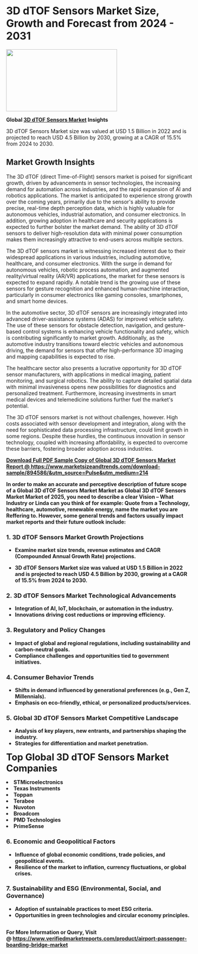 <H1>3D dTOF Sensors Market Size, Growth and Forecast from 2024 - 2031</H1><img class="aligncenter size-medium wp-image-584254" src="https://thirdeyenews.in/wp-content/uploads/2024/09/Global-Market-Research-300x168.jpeg" alt="" width="300" height="168" /><p><strong>Global&nbsp;<a href="https://www.marketsizeandtrends.com/download-sample/894586/&amp;utm_source=Pulse&amp;utm_medium=214">3D dTOF Sensors Market</a> Insights</strong></p><p>3D dTOF Sensors Market size was valued at USD 1.5 Billion in 2022 and is projected to reach USD 4.5 Billion by 2030, growing at a CAGR of 15.5% from 2024 to 2030.</p><p><h2>Market Growth Insights</h2> <p>The 3D dTOF (direct Time-of-Flight) sensors market is poised for significant growth, driven by advancements in sensor technologies, the increasing demand for automation across industries, and the rapid expansion of AI and robotics applications. The market is anticipated to experience strong growth over the coming years, primarily due to the sensor's ability to provide precise, real-time depth perception data, which is highly valuable for autonomous vehicles, industrial automation, and consumer electronics. In addition, growing adoption in healthcare and security applications is expected to further bolster the market demand. The ability of 3D dTOF sensors to deliver high-resolution data with minimal power consumption makes them increasingly attractive to end-users across multiple sectors.</p> <p><strong><a href="#"></a></strong></p> <p>The 3D dTOF sensors market is witnessing increased interest due to their widespread applications in various industries, including automotive, healthcare, and consumer electronics. With the surge in demand for autonomous vehicles, robotic process automation, and augmented reality/virtual reality (AR/VR) applications, the market for these sensors is expected to expand rapidly. A notable trend is the growing use of these sensors for gesture recognition and enhanced human-machine interaction, particularly in consumer electronics like gaming consoles, smartphones, and smart home devices.</p> <p>In the automotive sector, 3D dTOF sensors are increasingly integrated into advanced driver-assistance systems (ADAS) for improved vehicle safety. The use of these sensors for obstacle detection, navigation, and gesture-based control systems is enhancing vehicle functionality and safety, which is contributing significantly to market growth. Additionally, as the automotive industry transitions toward electric vehicles and autonomous driving, the demand for sensors that offer high-performance 3D imaging and mapping capabilities is expected to rise.</p> <p>The healthcare sector also presents a lucrative opportunity for 3D dTOF sensor manufacturers, with applications in medical imaging, patient monitoring, and surgical robotics. The ability to capture detailed spatial data with minimal invasiveness opens new possibilities for diagnostics and personalized treatment. Furthermore, increasing investments in smart medical devices and telemedicine solutions further fuel the market's potential.</p> <p>The 3D dTOF sensors market is not without challenges, however. High costs associated with sensor development and integration, along with the need for sophisticated data processing infrastructure, could limit growth in some regions. Despite these hurdles, the continuous innovation in sensor technology, coupled with increasing affordability, is expected to overcome these barriers, fostering broader adoption across industries.</p> <p><strong><a href="#"></p><p><span class=""><strong>Download Full PDF Sample Copy of Global 3D dTOF Sensors Market Report</strong> @ <a href="https://www.marketsizeandtrends.com/download-sample/894586/&amp;utm_source=Pulse&amp;utm_medium=214" target="_blank">https://www.marketsizeandtrends.com/download-sample/894586/&amp;utm_source=Pulse&amp;utm_medium=214</a></span></p><p>In order to make an accurate and perceptive description of future scope of a Global&nbsp;3D dTOF Sensors Market Market as Global&nbsp;3D dTOF Sensors Market Market of 2025, you need to describe a clear Vision &ndash; What Industry or Linda can you think of for example: Quote from a Technology, healthcare, automotive, renewable energy, name the market you are Reffering to. However, some general trends and factors usually impact market reports and their future outlook include:</p><h3>1.&nbsp;<strong>3D dTOF Sensors Market Growth Projections</strong></h3><ul><li>Examine market size trends, revenue estimates and CAGR (Compounded Annual Growth Rate) projections.</li><li><p>3D dTOF Sensors Market size was valued at USD 1.5 Billion in 2022 and is projected to reach USD 4.5 Billion by 2030, growing at a CAGR of 15.5% from 2024 to 2030.</p></li></ul><h3>2.&nbsp;<strong>3D dTOF Sensors Market Technological Advancements</strong></h3><ul><li>Integration of AI, IoT, blockchain, or automation in the industry.</li><li>Innovations driving cost reductions or improving efficiency.</li></ul><h3>3.&nbsp;<strong>Regulatory and Policy Changes</strong></h3><ul><li>Impact of global and regional regulations, including sustainability and carbon-neutral goals.</li><li>Compliance challenges and opportunities tied to government initiatives.</li></ul><h3>4.&nbsp;<strong>Consumer Behavior Trends</strong></h3><ul><li>Shifts in demand influenced by generational preferences (e.g., Gen Z, Millennials).</li><li>Emphasis on eco-friendly, ethical, or personalized products/services.</li></ul><h3>5.&nbsp;<strong>Global 3D dTOF Sensors Market Competitive Landscape</strong></h3><ul><li>Analysis of key players, new entrants, and partnerships shaping the industry.</li><li>Strategies for differentiation and market penetration.</li></ul><p data-pm-slice="1 1 []"><span style="color: inherit; font-family: inherit; font-size: 25px;">Top Global 3D dTOF Sensors Market Companies</span></p><div class="" data-test-id=""><p><li>STMicroelectronics</li><li> Texas Instruments</li><li> Toppan</li><li> Terabee</li><li> Nuvoton</li><li> Broadcom</li><li> PMD Technologies</li><li> PrimeSense</li></p></div><h3>6.&nbsp;<strong>Economic and Geopolitical Factors</strong></h3><ul><li>Influence of global economic conditions, trade policies, and geopolitical events.</li><li>Resilience of the market to inflation, currency fluctuations, or global crises.</li></ul><h3>7.&nbsp;<strong>Sustainability and ESG (Environmental, Social, and Governance)</strong></h3><ul><li>Adoption of sustainable practices to meet ESG criteria.</li><li>Opportunities in green technologies and circular economy principles.</li></ul><h2><strong style="font-size: 14px;">For More Information or Query, Visit @&nbsp;</strong><a style="background-color: #ffffff; font-size: 14px;" href="https://www.marketsizeandtrends.com/report/3d-dtof-sensors-market/" target="_blank">https://www.verifiedmarketreports.com/product/airport-passenger-boarding-bridge-market</a></h2>
